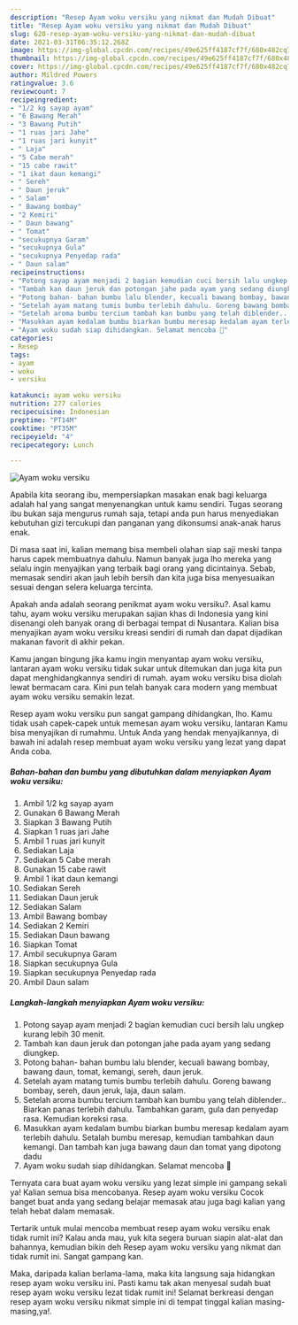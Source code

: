 ```yaml
---
description: "Resep Ayam woku versiku yang nikmat dan Mudah Dibuat"
title: "Resep Ayam woku versiku yang nikmat dan Mudah Dibuat"
slug: 620-resep-ayam-woku-versiku-yang-nikmat-dan-mudah-dibuat
date: 2021-03-31T06:35:12.268Z
image: https://img-global.cpcdn.com/recipes/49e625ff4187cf7f/680x482cq70/ayam-woku-versiku-foto-resep-utama.jpg
thumbnail: https://img-global.cpcdn.com/recipes/49e625ff4187cf7f/680x482cq70/ayam-woku-versiku-foto-resep-utama.jpg
cover: https://img-global.cpcdn.com/recipes/49e625ff4187cf7f/680x482cq70/ayam-woku-versiku-foto-resep-utama.jpg
author: Mildred Powers
ratingvalue: 3.6
reviewcount: 7
recipeingredient:
- "1/2 kg sayap ayam"
- "6 Bawang Merah"
- "3 Bawang Putih"
- "1 ruas jari Jahe"
- "1 ruas jari kunyit"
- " Laja"
- "5 Cabe merah"
- "15 cabe rawit"
- "1 ikat daun kemangi"
- " Sereh"
- " Daun jeruk"
- " Salam"
- " Bawang bombay"
- "2 Kemiri"
- " Daun bawang"
- " Tomat"
- "secukupnya Garam"
- "secukupnya Gula"
- "secukupnya Penyedap rada"
- " Daun salam"
recipeinstructions:
- "Potong sayap ayam menjadi 2 bagian kemudian cuci bersih lalu ungkep kurang lebih 30 menit."
- "Tambah kan daun jeruk dan potongan jahe pada ayam yang sedang diungkep."
- "Potong bahan- bahan bumbu lalu blender, kecuali bawang bombay, bawang daun, tomat, kemangi, sereh, daun jeruk."
- "Setelah ayam matang tumis bumbu terlebih dahulu. Goreng bawang bombay, sereh, daun jeruk, laja, daun salam."
- "Setelah aroma bumbu tercium tambah kan bumbu yang telah diblender.. Biarkan panas terlebih dahulu. Tambahkan garam, gula dan penyedap rasa. Kemudian koreksi rasa."
- "Masukkan ayam kedalam bumbu biarkan bumbu meresap kedalam ayam terlebih dahulu. Setalah bumbu meresap, kemudian tambahkan daun kemangi. Dan tambah kan juga bawang daun dan tomat yang dipotong dadu"
- "Ayam woku sudah siap dihidangkan. Selamat mencoba 🥰"
categories:
- Resep
tags:
- ayam
- woku
- versiku

katakunci: ayam woku versiku 
nutrition: 277 calories
recipecuisine: Indonesian
preptime: "PT14M"
cooktime: "PT35M"
recipeyield: "4"
recipecategory: Lunch

---
```



![Ayam woku versiku](https://img-global.cpcdn.com/recipes/49e625ff4187cf7f/680x482cq70/ayam-woku-versiku-foto-resep-utama.jpg)

Apabila kita seorang ibu, mempersiapkan masakan enak bagi keluarga adalah hal yang sangat menyenangkan untuk kamu sendiri. Tugas seorang ibu bukan saja mengurus rumah saja, tetapi anda pun harus menyediakan kebutuhan gizi tercukupi dan panganan yang dikonsumsi anak-anak harus enak.

Di masa  saat ini, kalian memang bisa membeli olahan siap saji meski tanpa harus capek membuatnya dahulu. Namun banyak juga lho mereka yang selalu ingin menyajikan yang terbaik bagi orang yang dicintainya. Sebab, memasak sendiri akan jauh lebih bersih dan kita juga bisa menyesuaikan sesuai dengan selera keluarga tercinta. 



Apakah anda adalah seorang penikmat ayam woku versiku?. Asal kamu tahu, ayam woku versiku merupakan sajian khas di Indonesia yang kini disenangi oleh banyak orang di berbagai tempat di Nusantara. Kalian bisa menyajikan ayam woku versiku kreasi sendiri di rumah dan dapat dijadikan makanan favorit di akhir pekan.

Kamu jangan bingung jika kamu ingin menyantap ayam woku versiku, lantaran ayam woku versiku tidak sukar untuk ditemukan dan juga kita pun dapat menghidangkannya sendiri di rumah. ayam woku versiku bisa diolah lewat bermacam cara. Kini pun telah banyak cara modern yang membuat ayam woku versiku semakin lezat.

Resep ayam woku versiku pun sangat gampang dihidangkan, lho. Kamu tidak usah capek-capek untuk memesan ayam woku versiku, lantaran Kamu bisa menyajikan di rumahmu. Untuk Anda yang hendak menyajikannya, di bawah ini adalah resep membuat ayam woku versiku yang lezat yang dapat Anda coba.

<!--inarticleads1-->

##### Bahan-bahan dan bumbu yang dibutuhkan dalam menyiapkan Ayam woku versiku:

1. Ambil 1/2 kg sayap ayam
1. Gunakan 6 Bawang Merah
1. Siapkan 3 Bawang Putih
1. Siapkan 1 ruas jari Jahe
1. Ambil 1 ruas jari kunyit
1. Sediakan  Laja
1. Sediakan 5 Cabe merah
1. Gunakan 15 cabe rawit
1. Ambil 1 ikat daun kemangi
1. Sediakan  Sereh
1. Sediakan  Daun jeruk
1. Sediakan  Salam
1. Ambil  Bawang bombay
1. Sediakan 2 Kemiri
1. Sediakan  Daun bawang
1. Siapkan  Tomat
1. Ambil secukupnya Garam
1. Siapkan secukupnya Gula
1. Siapkan secukupnya Penyedap rada
1. Ambil  Daun salam




<!--inarticleads2-->

##### Langkah-langkah menyiapkan Ayam woku versiku:

1. Potong sayap ayam menjadi 2 bagian kemudian cuci bersih lalu ungkep kurang lebih 30 menit.
1. Tambah kan daun jeruk dan potongan jahe pada ayam yang sedang diungkep.
1. Potong bahan- bahan bumbu lalu blender, kecuali bawang bombay, bawang daun, tomat, kemangi, sereh, daun jeruk.
1. Setelah ayam matang tumis bumbu terlebih dahulu. Goreng bawang bombay, sereh, daun jeruk, laja, daun salam.
1. Setelah aroma bumbu tercium tambah kan bumbu yang telah diblender.. Biarkan panas terlebih dahulu. Tambahkan garam, gula dan penyedap rasa. Kemudian koreksi rasa.
1. Masukkan ayam kedalam bumbu biarkan bumbu meresap kedalam ayam terlebih dahulu. Setalah bumbu meresap, kemudian tambahkan daun kemangi. Dan tambah kan juga bawang daun dan tomat yang dipotong dadu
1. Ayam woku sudah siap dihidangkan. Selamat mencoba 🥰




Ternyata cara buat ayam woku versiku yang lezat simple ini gampang sekali ya! Kalian semua bisa mencobanya. Resep ayam woku versiku Cocok banget buat anda yang sedang belajar memasak atau juga bagi kalian yang telah hebat dalam memasak.

Tertarik untuk mulai mencoba membuat resep ayam woku versiku enak tidak rumit ini? Kalau anda mau, yuk kita segera buruan siapin alat-alat dan bahannya, kemudian bikin deh Resep ayam woku versiku yang nikmat dan tidak rumit ini. Sangat gampang kan. 

Maka, daripada kalian berlama-lama, maka kita langsung saja hidangkan resep ayam woku versiku ini. Pasti kamu tak akan menyesal sudah buat resep ayam woku versiku lezat tidak rumit ini! Selamat berkreasi dengan resep ayam woku versiku nikmat simple ini di tempat tinggal kalian masing-masing,ya!.

